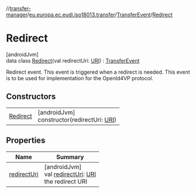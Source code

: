 //[transfer-manager](../../../../index.md)/[eu.europa.ec.eudi.iso18013.transfer](../../index.md)/[TransferEvent](../index.md)/[Redirect](index.md)

# Redirect

[androidJvm]\
data class [Redirect](index.md)(val redirectUri: [URI](https://developer.android.com/reference/kotlin/java/net/URI.html)) : [TransferEvent](../index.md)

Redirect event. This event is triggered when a redirect is needed. This event is to be used for
implementation for the OpenId4VP protocol.

## Constructors

| | |
|---|---|
| [Redirect](-redirect.md) | [androidJvm]<br>constructor(redirectUri: [URI](https://developer.android.com/reference/kotlin/java/net/URI.html)) |

## Properties

| Name                           | Summary                                                                                                                                         |
|--------------------------------|-------------------------------------------------------------------------------------------------------------------------------------------------|
| [redirectUri](redirect-uri.md) | [androidJvm]<br>val [redirectUri](redirect-uri.md): [URI](https://developer.android.com/reference/kotlin/java/net/URI.html)<br>the redirect URI |
